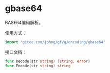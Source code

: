 # gbase64

BASE64编码解析。

使用方式：
```go
import "gitee.com/johng/gf/g/encoding/gbase64"
```

接口文档：
```go
func Decode(str string) (string, error)
func Encode(str string) string
```